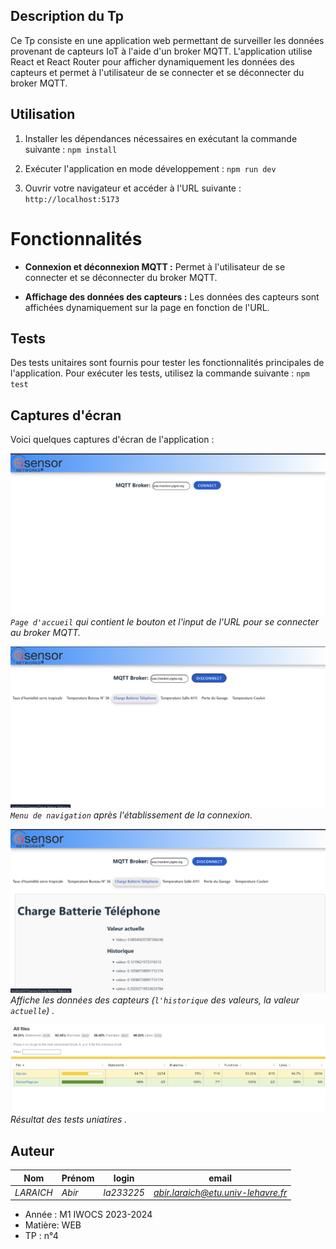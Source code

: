 ## Description du Tp

Ce Tp consiste en une application web permettant de surveiller les données provenant de capteurs IoT à l'aide d'un broker MQTT. L'application utilise React et React Router pour afficher dynamiquement les données des capteurs et permet à l'utilisateur de se connecter et se déconnecter du broker MQTT.

## Utilisation

1. Installer les dépendances nécessaires en exécutant la commande suivante : `npm install`

2. Exécuter l'application en mode développement : ``npm run dev``

3. Ouvrir votre navigateur et accéder à l'URL suivante :
``http://localhost:5173``

# Fonctionnalités

- **Connexion et déconnexion MQTT :** Permet à l'utilisateur de se connecter et se déconnecter du broker MQTT.

- **Affichage des données des capteurs :** Les données des capteurs sont affichées dynamiquement sur la page en fonction de l'URL.

## Tests

Des tests unitaires sont fournis pour tester les fonctionnalités principales de l'application. Pour exécuter les tests, utilisez la commande suivante : ``npm test``

## Captures d'écran

Voici quelques captures d'écran de l'application :

![alt text](image.png)
*``Page d'accueil`` qui contient le bouton et l'input de l'URL pour se connecter au broker MQTT.*

![alt text](image-1.png)
*``Menu de navigation`` après l'établissement de la connexion.*

![alt text](image-2.png)
*Affiche les données des capteurs (``l'historique`` des valeurs, la valeur ``actuelle``) .*

![alt text](image-4.png)
*Résultat des tests uniatires .*
## Auteur

|Nom|Prénom|login|email|
|--|--|--|--|
| *LARAICH* | *Abir*| *la233225* | *abir.laraich@etu.univ-lehavre.fr* |

- Année : M1 IWOCS 2023-2024
- Matière: WEB
- TP : n°4